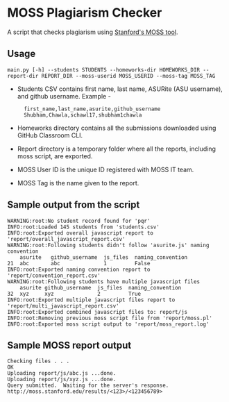 # MOSS Plagiarism Checker

A script that checks plagiarism using [Stanford's MOSS tool](https://theory.stanford.edu/~aiken/moss/).

## Usage

    main.py [-h] --students STUDENTS --homeworks-dir HOMEWORKS_DIR --report-dir REPORT_DIR --moss-userid MOSS_USERID --moss-tag MOSS_TAG

- Students CSV contains first name, last name, ASURite (ASU username), and github username. Example -

        first_name,last_name,asurite,github_username
        Shubham,Chawla,schawl17,shubham1chawla

- Homeworks directory contains all the submissions downloaded using GitHub Classroom CLI.
- Report directory is a temporary folder where all the reports, including moss script, are exported.
- MOSS User ID is the unique ID registered with MOSS IT team.
- MOSS Tag is the name given to the report.

## Sample output from the script

    WARNING:root:No student record found for 'pqr'
    INFO:root:Loaded 145 students from 'students.csv'
    INFO:root:Exported overall javascript report to 'report/overall_javascript_report.csv'
    WARNING:root:Following students didn't follow 'asurite.js' naming convention
        asurite   github_username  js_files  naming_convention
    21  abc       abc              1         False
    INFO:root:Exported naming convention report to 'report/convention_report.csv'
    WARNING:root:Following students have multiple javascript files
        asurite github_username  js_files  naming_convention
    32  xyz     xyz              2         True
    INFO:root:Exported multiple javascript files report to 'report/multi_javascript_report.csv'
    INFO:root:Exported combined javascript files to: report/js
    INFO:root:Removing previous moss script file from 'report/moss.pl'
    INFO:root:Exported moss script output to 'report/moss_report.log'

## Sample MOSS report output

    Checking files . . . 
    OK
    Uploading report/js/abc.js ...done.
    Uploading report/js/xyz.js ...done.
    Query submitted.  Waiting for the server's response.
    http://moss.stanford.edu/results/<123>/<123456789>
